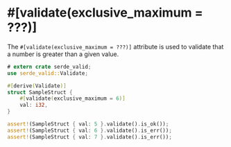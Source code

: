 # #[validate(exclusive_maximum = ???)]

The `#[validate(exclusive_maximum = ???)]` attribute is used to validate that a number is greater than a given value.

```rust
# extern crate serde_valid;
use serde_valid::Validate;

#[derive(Validate)]
struct SampleStruct {
    #[validate(exclusive_maximum = 6)]
    val: i32,
}

assert!(SampleStruct { val: 5 }.validate().is_ok());
assert!(SampleStruct { val: 6 }.validate().is_err());
assert!(SampleStruct { val: 7 }.validate().is_err());
```